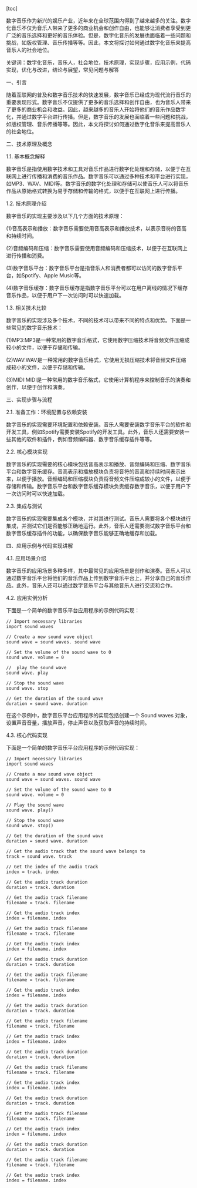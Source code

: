 
[toc]                    
                
                
数字音乐作为新兴的娱乐产业，近年来在全球范围内得到了越来越多的关注。数字化音乐不仅为音乐人带来了更多的商业机会和创作自由，也能够让消费者享受到更广泛的音乐选择和更好的音乐体验。但是，数字化音乐的发展也面临着一些问题和挑战，如版权管理、音乐传播等等。因此，本文将探讨如何通过数字化音乐来提高音乐人的社会地位。

关键词：数字化音乐，音乐人，社会地位，技术原理，实现步骤，应用示例，代码实现，优化与改进，结论与展望，常见问题与解答

一、引言

随着互联网的普及和数字音乐技术的快速发展，数字音乐已经成为现代流行音乐的重要表现形式。数字音乐不仅提供了更多的音乐选择和创作自由，也为音乐人带来了更多的商业机会和收益。因此，越来越多的音乐人开始将他们的音乐作品数字化，并通过数字平台进行传播。但是，数字音乐的发展也面临着一些问题和挑战，如版权管理、音乐传播等等。因此，本文将探讨如何通过数字化音乐来提高音乐人的社会地位。

二、技术原理及概念

1.1. 基本概念解释

数字音乐是指使用数字技术和工具对音乐作品进行数字化处理和存储，以便于在互联网上进行传播和消费的音乐作品。数字音乐可以通过多种技术和平台进行实现，如MP3、WAV、MIDI等。数字音乐的数字化处理和存储可以使音乐人可以将音乐作品从原始格式转换为易于存储和传输的格式，以便于在互联网上进行传播。

1.2. 技术原理介绍

数字音乐的实现主要涉及以下几个方面的技术原理：

(1)音高表示和播放：数字音乐需要使用音高表示和播放技术，以表示音符的音高和持续时间。

(2)音频编码和压缩：数字音乐需要使用音频编码和压缩技术，以便于在互联网上进行传播和消费。

(3)数字音乐平台：数字音乐平台是指音乐人和消费者都可以访问的数字音乐平台，如Spotify、Apple Music等。

(4)数字音乐缓存：数字音乐缓存是指数字音乐平台可以在用户离线的情况下缓存音乐作品，以便于用户下一次访问时可以快速加载。

1.3. 相关技术比较

数字音乐的实现涉及多个技术，不同的技术可以带来不同的特点和优势。下面是一些常见的数字音乐技术：

(1)MP3:MP3是一种常用的数字音乐格式，它使用数字压缩技术将音频文件压缩成较小的文件，以便于存储和传输。

(2)WAV:WAV是一种常用的数字音乐格式，它使用无损压缩技术将音频文件压缩成较小的文件，以便于存储和传输。

(3)MIDI:MIDI是一种常用的数字音乐格式，它使用计算机程序来控制音乐的演奏和创作，以便于创作和演奏。

三、实现步骤与流程

2.1. 准备工作：环境配置与依赖安装

数字音乐的实现需要环境配置和依赖安装。音乐人需要安装数字音乐平台的软件和开发工具，例如Spotify需要安装Spotify的开发工具。此外，音乐人还需要安装一些其他的软件和插件，例如音频编码器、数字音乐缓存插件等等。

2.2. 核心模块实现

数字音乐的实现需要的核心模块包括音高表示和播放、音频编码和压缩、数字音乐平台和数字音乐缓存。音高表示和播放模块负责将音符的音高和持续时间表示出来，以便于播放。音频编码和压缩模块负责将音频文件压缩成较小的文件，以便于存储和传输。数字音乐平台和数字音乐缓存模块负责缓存数字音乐，以便于用户下一次访问时可以快速加载。

2.3. 集成与测试

数字音乐的实现需要集成各个模块，并对其进行测试。音乐人需要将各个模块进行集成，并测试它们是否能够正确地运行。此外，音乐人还需要测试数字音乐平台和数字音乐缓存插件的功能，以确保数字音乐能够正确地缓存和加载。

四、应用示例与代码实现讲解

4.1. 应用场景介绍

数字音乐的应用场景多种多样，其中最常见的应用场景是创作和演奏。音乐人可以通过数字音乐平台将他们的音乐作品上传到数字音乐平台上，并分享自己的音乐作品。此外，音乐人还可以通过数字音乐平台与其他音乐人进行交流和合作。

4.2. 应用实例分析

下面是一个简单的数字音乐平台应用程序的示例代码实现：

```
// Import necessary libraries
import sound waves

// Create a new sound wave object
sound wave = sound waves. sound wave 

// Set the volume of the sound wave to 0
sound wave. volume = 0

//  play the sound wave
sound wave. play

// Stop the sound wave
sound wave. stop

// Get the duration of the sound wave
duration = sound wave. duration
```

在这个示例中，数字音乐平台应用程序的实现包括创建一个 Sound waves 对象，设置声音音量，播放声音，停止声音以及获取声音的持续时间。

4.3. 核心代码实现

下面是一个简单的数字音乐平台应用程序的示例代码实现：

```
// Import necessary libraries
import sound waves

// Create a new sound wave object
sound wave = sound waves. sound wave

// Set the volume of the sound wave to 0
sound wave. volume = 0

// Play the sound wave
sound wave. play()

// Stop the sound wave
sound wave. stop()

// Get the duration of the sound wave
duration = sound wave. duration

// Get the audio track that the sound wave belongs to
track = sound wave. track

// Get the index of the audio track
index = track. index

// Get the audio track duration
duration = track. duration

// Get the audio track filename
filename = track. filename

// Get the audio track index
index = filename. index

// Get the audio track filename
filename = track. filename

// Get the audio track index
index = filename. index

// Get the audio track duration
duration = track. duration

// Get the audio track filename
filename = track. filename

// Get the audio track index
index = filename. index

// Get the audio track duration
duration = track. duration

// Get the audio track filename
filename = track. filename

// Get the audio track index
index = filename. index

// Get the audio track duration
duration = track. duration

// Get the audio track filename
filename = track. filename

// Get the audio track index
index = filename. index

// Get the audio track duration
duration = track. duration

// Get the audio track filename
filename = track. filename

// Get the audio track index
index = filename. index

// Get the audio track duration
duration = track. duration

// Get the audio track filename
filename = track. filename

// Get the audio track index
index = filename. index
```

